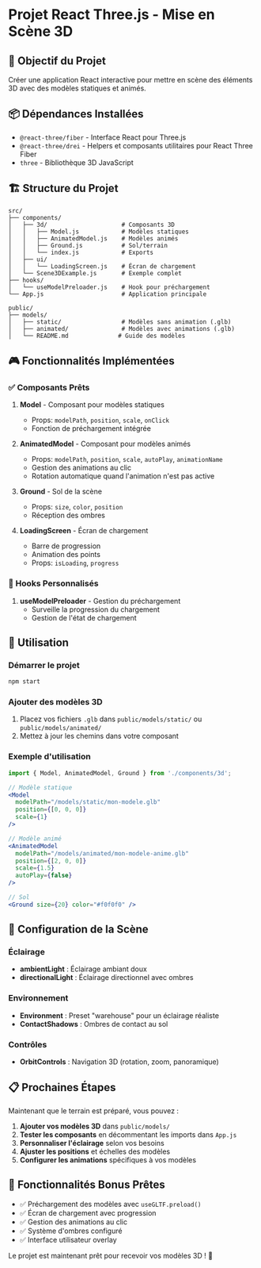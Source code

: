 # Projet React Three.js - Mise en Scène 3D

## 🎯 Objectif du Projet
Créer une application React interactive pour mettre en scène des éléments 3D avec des modèles statiques et animés.

## 📦 Dépendances Installées
- `@react-three/fiber` - Interface React pour Three.js
- `@react-three/drei` - Helpers et composants utilitaires pour React Three Fiber
- `three` - Bibliothèque 3D JavaScript

## 🏗️ Structure du Projet

```
src/
├── components/
│   ├── 3d/                     # Composants 3D
│   │   ├── Model.js            # Modèles statiques
│   │   ├── AnimatedModel.js    # Modèles animés
│   │   ├── Ground.js           # Sol/terrain
│   │   └── index.js            # Exports
│   ├── ui/
│   │   └── LoadingScreen.js    # Écran de chargement
│   └── Scene3DExample.js       # Exemple complet
├── hooks/
│   └── useModelPreloader.js    # Hook pour préchargement
└── App.js                      # Application principale

public/
├── models/
│   ├── static/                 # Modèles sans animation (.glb)
│   ├── animated/               # Modèles avec animations (.glb)
│   └── README.md              # Guide des modèles
```

## 🎮 Fonctionnalités Implémentées

### ✅ Composants Prêts

1. **Model** - Composant pour modèles statiques
   - Props: `modelPath`, `position`, `scale`, `onClick`
   - Fonction de préchargement intégrée

2. **AnimatedModel** - Composant pour modèles animés
   - Props: `modelPath`, `position`, `scale`, `autoPlay`, `animationName`
   - Gestion des animations au clic
   - Rotation automatique quand l'animation n'est pas active

3. **Ground** - Sol de la scène
   - Props: `size`, `color`, `position`
   - Réception des ombres

4. **LoadingScreen** - Écran de chargement
   - Barre de progression
   - Animation des points
   - Props: `isLoading`, `progress`

### 🎣 Hooks Personnalisés

1. **useModelPreloader** - Gestion du préchargement
   - Surveille la progression du chargement
   - Gestion de l'état de chargement

## 🚀 Utilisation

### Démarrer le projet
```bash
npm start
```

### Ajouter des modèles 3D
1. Placez vos fichiers `.glb` dans `public/models/static/` ou `public/models/animated/`
2. Mettez à jour les chemins dans votre composant

### Exemple d'utilisation

```jsx
import { Model, AnimatedModel, Ground } from './components/3d';

// Modèle statique
<Model 
  modelPath="/models/static/mon-modele.glb" 
  position={[0, 0, 0]} 
  scale={1} 
/>

// Modèle animé
<AnimatedModel 
  modelPath="/models/animated/mon-modele-anime.glb" 
  position={[2, 0, 0]} 
  scale={1.5}
  autoPlay={false}
/>

// Sol
<Ground size={20} color="#f0f0f0" />
```

## 🎨 Configuration de la Scène

### Éclairage
- **ambientLight** : Éclairage ambiant doux
- **directionalLight** : Éclairage directionnel avec ombres

### Environnement
- **Environment** : Preset "warehouse" pour un éclairage réaliste
- **ContactShadows** : Ombres de contact au sol

### Contrôles
- **OrbitControls** : Navigation 3D (rotation, zoom, panoramique)

## 📋 Prochaines Étapes

Maintenant que le terrain est préparé, vous pouvez :

1. **Ajouter vos modèles 3D** dans `public/models/`
2. **Tester les composants** en décommentant les imports dans `App.js`
3. **Personnaliser l'éclairage** selon vos besoins
4. **Ajuster les positions** et échelles des modèles
5. **Configurer les animations** spécifiques à vos modèles

## 🎯 Fonctionnalités Bonus Prêtes

- ✅ Préchargement des modèles avec `useGLTF.preload()`
- ✅ Écran de chargement avec progression
- ✅ Gestion des animations au clic
- ✅ Système d'ombres configuré
- ✅ Interface utilisateur overlay

Le projet est maintenant prêt pour recevoir vos modèles 3D ! 🚀
